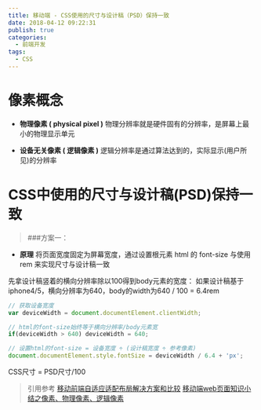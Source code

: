 ```yaml
---
title: 移动端 - CSS使用的尺寸与设计稿（PSD）保持一致
date: 2018-04-12 09:22:31
publish: true
categories:
  - 前端开发
tags:
  - CSS
---
```


# 像素概念

- **物理像素 ( physical pixel )**
物理分辨率就是硬件固有的分辨率，是屏幕上最小的物理显示单元

- **设备无关像素 ( 逻辑像素 )**
逻辑分辨率是通过算法达到的，实际显示(用户所见)的分辨率

# CSS中使用的尺寸与设计稿(PSD)保持一致

>###方案一：
- **原理**
将页面宽度固定为屏幕宽度，通过设置根元素 html 的 font-size 与使用 rem 来实现尺寸与设计稿一致

先拿设计稿竖着的横向分辨率除以100得到body元素的宽度：
如果设计稿基于iphone4/5，横向分辨率为640，body的width为640 / 100 = 6.4rem
``` javascript
// 获取设备宽度
var deviceWidth = document.documentElement.clientWidth;

// html的font-size始终等于横向分辨率/body元素宽
if(deviceWidth > 640) deviceWidth = 640;

// 设置html的font-size = 设备宽度 ÷ (设计稿宽度 ÷ 参考像素)
document.documentElement.style.fontSize = deviceWidth / 6.4 + 'px';
```
CSS尺寸 = PSD尺寸/100


>引用参考
>[移动前端自适应适配布局解决方案和比较](http://caibaojian.com/mobile-responsive-example.html)
>[移动端web页面知识小结之像素、物理像素、逻辑像素](https://blog.csdn.net/aiolos1111/article/details/51880223)
